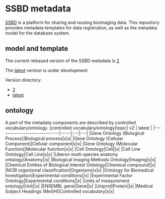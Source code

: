 # SSBD metadata

[SSBD](https://ssbd.riken.jp) is a platform for sharing and reusing bioimaging data. This repository provides metadata templates for data registration, as well as the metadata model for the database system.

## model and template

The current released version of the SSBD metadata is [2](https://github.com/openssbd/ssbd-metadata/tree/main/2).

The [latest](https://github.com/openssbd/ssbd-metadata/tree/main/latest) version is under development.

Version directory:
- [2](https://github.com/openssbd/ssbd-metadata/tree/main/2)
- [latest](https://github.com/openssbd/ssbd-metadata/tree/main/latest)

## ontology

A part of the metadata components are described by controlled vocabulary/ontology.
|controlled vocabulary/ontology|topic| v2 | latest |
|------------------------------|-----|:--:|:--:|
|Gene Ontology (Biological Process)|Biological process|x|x|
|Gene Ontology (Cellular Component)|Cellular component|x|x|
|Gene Ontology (Molecular Function)|Molecular function|x|x|
|Cell Ontology|Cell||x|
|Cell Line Ontology|Cell Line|x|x|
|Uberon multi-species anatomy ontology|Anatomy||x|
|Biological Imaging Methods Ontology|Imaging|x|x|
|Chemical Entities of Biological Interest Ontology|Chemical compound||x|
|NCBI organismal classification|Organisms|x|x|
|Ontology for Biomedical Investigation|Experimental conditions||x|
|Experimental Factor Ontology|Experimental conditions||x|
|Units of measurement ontology|Unit||x|
|ENSEMBL gene|Gene||x|
|Uniprot|Protein||x|
|Medical Subject Headings (MeSH)|Controlled vocabulary|x|x|
